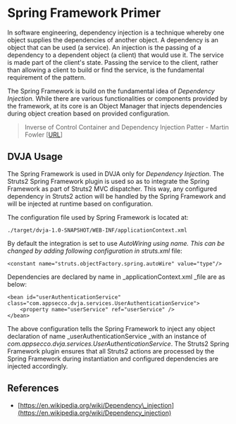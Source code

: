 # Spring Framework Primer

In software engineering, dependency injection is a technique whereby one object supplies the dependencies of another object. A dependency is an object that can be used \(a service\). An injection is the passing of a dependency to a dependent object \(a client\) that would use it. The service is made part of the client's state. Passing the service to the client, rather than allowing a client to build or find the service, is the fundamental requirement of the pattern.

The Spring Framework is build on the fundamental idea of _Dependency Injection._ While there are various functionalities or components provided by the framework, at its core is an Object Manager that injects dependencies during object creation based on provided configuration.

> Inverse of Control Container and Dependency Injection Patter - Martin Fowler \[[URL](https://martinfowler.com/articles/injection.html)\]

## DVJA Usage

The Spring Framework is used in DVJA only for _Dependency Injection_. The Struts2 Spring Framework plugin is used so as to integrate the Spring Framework as part of Struts2 MVC dispatcher. This way, any configured dependency in Struts2 action will be handled by the Spring Framework and will be injected at runtime based on configuration.

The configuration file used by Spring Framework is located at:

```
./target/dvja-1.0-SNAPSHOT/WEB-INF/applicationContext.xml
```

By default the integration is set to use _AutoWiring _using name. This can be changed by adding following configuration in struts_.xml_ file:

```
<constant name="struts.objectFactory.spring.autoWire" value="type"/>
```

Dependencies are declared by name in _applicationContext.xml _file are as below:

```
<bean id="userAuthenticationService" class="com.appsecco.dvja.services.UserAuthenticationService">
    <property name="userService" ref="userService" />
</bean>
```

The above configuration tells the Spring Framework to inject any object declaration of name _userAuthenticationService _with an instance of _com.appsecco.dvja.services.UserAuthenticationService_. The Struts2 Spring Framework plugin ensures that all Struts2 actions are processed by the Spring Framework during instantiation and configured dependencies are injected accordingly.



## References

* [https://en.wikipedia.org/wiki/Dependency\_injection](https://en.wikipedia.org/wiki/Dependency_injection)




